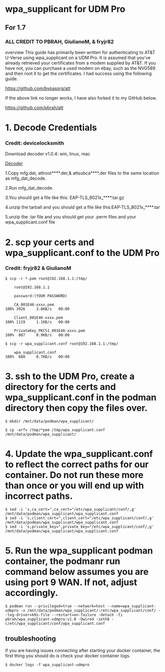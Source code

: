 # wpa_supplicant for UDM Pro
## For 1.7
### ALL CREDIT TO PBRAH, GiulianoM, & fryjr82 

overview
This guide has primarily been written for authenticating to AT&T U-Verse using wpa_supplicant on a UDM Pro.  It is assumed that you've already retrieved your certificates from a modem supplied by AT&T.  If you have not, you can purchase a used modem on ebay, such as the NVG589 and then root it to get the certificates.  I had success using the following guide.

https://github.com/bypassrg/att

If the above link no longer works, I have also forked it to my GitHub below.

https://github.com/pbrah/att




# 1. Decode Credentials
### Credit: devicelocksmith

Download decoder v1.0.4: win, linux, mac

[Decoder](https://www.devicelocksmith.com/2018/12/eap-tls-credentials-decoder-for-nvg-and.html)


1.Copy mfg.dat, attroot****.der,& attsubca****.der files to the same location as mfg_dat_decode.

2.Run mfg_dat_decode. 

3.You should get a file like this: EAP-TLS_8021x_****.tar.gz

4.unzip the tarball and you should get a file like this:EAP-TLS_8021x_****.tar

5.unzip the .tar file and you should get your .perm files and your wpa_supplicant.conf file




# 2.  scp your certs and wpa_supplicant.conf to the UDM Pro
### Credit: fryjr82 & GiulianoM
```
$ scp -r *.pem root@192.168.1.1:/tmp/

    root@192.168.1.1

    password:(YOUR PASSWORD)

    CA_001E46-xxxx.pem                                                          100% 3926     3.8KB/s   00:00

    Client_001E46-xxxx.pem                                                      100% 1119     1.1KB/s   00:00

    PrivateKey_PKCS1_001E46-xxxx.pem                                            100%  887     0.9KB/s   00:00

$ scp -r wpa_supplicant.conf root@192.168.1.1:/tmp/

    wpa_supplicant.conf                                                         100%  680     0.7KB/s   00:00
```


# 3. ssh to the UDM Pro, create a directory for the certs and wpa_supplicant.conf in the podman directory then copy the files over.

```
$ mkdir /mnt/data/podman/wpa_supplicant/

$ cp -arfv /tmp/*pem /tmp/wpa_supplicant.conf /mnt/data/podman/wpa_supplicant/
```


# 4. Update the wpa_supplicant.conf to reflect the correct paths for our container.  **Do not run these more than once or you will end up with incorrect paths.**

```
$ sed -i 's,ca_cert=",ca_cert="/etc/wpa_supplicant/conf/,g' /mnt/data/podman/wpa_supplicant/wpa_supplicant.conf
$ sed -i 's,client_cert=",client_cert="/etc/wpa_supplicant/conf/,g' /mnt/data/podman/wpa_supplicant/wpa_supplicant.conf
$ sed -i 's,private_key=",private_key="/etc/wpa_supplicant/conf/,g' /mnt/data/podman/wpa_supplicant/wpa_supplicant.conf
```

# 5. Run the wpa_supplicant podman container, the podmanr run command below assumes you are using port 9 WAN.  If not, adjust accordingly.

```
$ podman run --privileged=true --network=host --name=wpa_supplicant-udmpro -v /mnt/data/podman/wpa_supplicant/:/etc/wpa_supplicant/conf/ --log-driver=k8s-file --restart=on-failure -detach -ti pbrah/wpa_supplicant-udmpro:v1.0 -Dwired -ieth8 -c/etc/wpa_supplicant/conf/wpa_supplicant.conf
```

## troubleshooting
If you are having issues connecting after starting your docker container, the first thing you should do is check your docker container logs.
```
$ docker logs -f wpa_supplicant-udmpro
```
